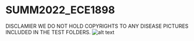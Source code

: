 # SUMM2022_ECE1898
DISCLAMIER
WE DO NOT HOLD COPYRIGHTS TO ANY DISEASE PICTURES INCLUDED IN THE TEST FOLDERS. 
![alt text](https://github.com/chien916/SUMM2022_ECE1898/edit/main/_readme/_preview1.jpg?raw=true)
